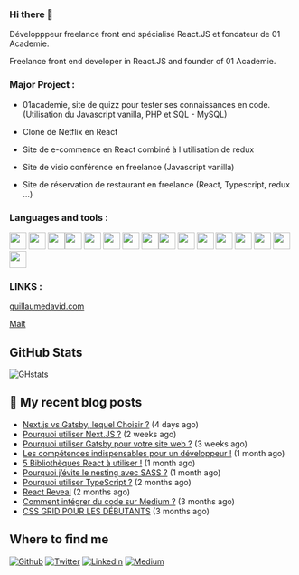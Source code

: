 ### Hi there 👋


Développpeur freelance front end spécialisé React.JS et fondateur de 01 Academie.

Freelance front end developer in React.JS and founder of 01 Academie.

### Major Project :

 - 01academie, site de quizz pour tester ses connaissances en code. (Utilisation du Javascript vanilla, PHP et SQL - MySQL)

 - Clone de Netflix en React

 - Site de e-commence en React combiné à l'utilisation de redux
 
 - Site de visio conférence en freelance (Javascript vanilla)
 
 - Site de réservation de restaurant en freelance (React, Typescript, redux ...)

### Languages and tools :

<img src="https://cdn.jsdelivr.net/gh/devicons/devicon/icons/git/git-plain-wordmark.svg" width="30px"/>  <img src="https://cdn.jsdelivr.net/gh/devicons/devicon/icons/html5/html5-original.svg" width="30px"/>  <img src="https://cdn.jsdelivr.net/gh/devicons/devicon/icons/css3/css3-original.svg" width="30px"/><img src="https://cdn.jsdelivr.net/gh/devicons/devicon/icons/sass/sass-original.svg" width="30px"/>  <img src="https://cdn.jsdelivr.net/gh/devicons/devicon/icons/javascript/javascript-plain.svg" width="30px"/>  <img src="https://cdn.jsdelivr.net/gh/devicons/devicon/icons/typescript/typescript-original.svg" width="30px"/>  <img src="https://cdn.jsdelivr.net/gh/devicons/devicon/icons/react/react-original.svg" width="30px"/> <img src="https://cdn.jsdelivr.net/gh/devicons/devicon/icons/nextjs/nextjs-original-wordmark.svg" width="30px"/><img src="https://cdn.jsdelivr.net/gh/devicons/devicon/icons/gatsby/gatsby-plain.svg" width="30px" />
 <img src="https://cdn.jsdelivr.net/gh/devicons/devicon/icons/php/php-plain.svg" width="30px"/> <img src="https://cdn.jsdelivr.net/gh/devicons/devicon/icons/mysql/mysql-original-wordmark.svg" width="30px"/>  <img src="https://cdn.jsdelivr.net/gh/devicons/devicon/icons/vscode/vscode-original.svg" width="30px"/>  <img src="https://cdn.jsdelivr.net/gh/devicons/devicon/icons/nodejs/nodejs-original.svg" width="30px"/>  <img src="https://cdn.jsdelivr.net/gh/devicons/devicon/icons/redux/redux-original.svg" width="30px"/>  <img src="https://cdn.jsdelivr.net/gh/devicons/devicon/icons/gitlab/gitlab-plain-wordmark.svg" width="30px" /> <img src="https://cdn.jsdelivr.net/gh/devicons/devicon/icons/filezilla/filezilla-plain.svg" width="30px"/>




### LINKS :


[guillaumedavid.com](https://www.guillaumedavid.com/)

[Malt](https://www.malt.fr/profile/guillaumedavid2)

<h2>GitHub Stats</h2>

![GHstats](https://github-readme-stats.vercel.app/api?username=GuillaumeDaviid&show_icons=true)


## 📜 My recent blog posts <img src="https://cdn-icons-png.flaticon.com/512/197/197560.png" width="13"/>

- [Next.js vs Gatsby, lequel Choisir ?](https://guillaumedaavid.medium.com/next-js-vs-gatsby-lequel-choisir-d408aec7a895?source=rss-a01198f8b650------2) (4 days ago)
- [Pourquoi utiliser Next.JS ?](https://guillaumedaavid.medium.com/pourquoi-utiliser-next-js-18238cf85051?source=rss-a01198f8b650------2) (2 weeks ago)
- [Pourquoi utiliser Gatsby pour votre site web ?](https://guillaumedaavid.medium.com/pourquoi-utiliser-gatsby-pour-votre-site-web-575847f97ce8?source=rss-a01198f8b650------2) (3 weeks ago)
- [Les compétences indispensables pour un développeur !](https://guillaumedaavid.medium.com/les-comp%C3%A9tences-indispensables-pour-un-d%C3%A9veloppeur-93bafe659d90?source=rss-a01198f8b650------2) (1 month ago)
- [5 Bibliothèques React à utiliser !](https://guillaumedaavid.medium.com/5-biblioth%C3%A8ques-react-%C3%A0-utiliser-fd82a069c4aa?source=rss-a01198f8b650------2) (1 month ago)
- [Pourquoi j’évite le nesting avec SASS ?](https://guillaumedaavid.medium.com/pourquoi-j%C3%A9vite-le-nesting-avec-sass-1bef55b6ca4d?source=rss-a01198f8b650------2) (1 month ago)
- [Pourquoi utiliser TypeScript ?](https://guillaumedaavid.medium.com/pourquoi-utiliser-typescript-38da27a324e5?source=rss-a01198f8b650------2) (2 months ago)
- [React Reveal](https://guillaumedaavid.medium.com/react-reveal-54f2cf540fc8?source=rss-a01198f8b650------2) (2 months ago)
- [Comment intégrer du code sur Medium ?](https://guillaumedaavid.medium.com/comment-int%C3%A9grer-du-code-sur-medium-4195df251625?source=rss-a01198f8b650------2) (3 months ago)
- [CSS GRID POUR LES DÉBUTANTS](https://guillaumedaavid.medium.com/css-grid-pour-les-d%C3%A9butants-c572f15249d9?source=rss-a01198f8b650------2) (3 months ago)

##  Where to find me

<p><a href="https://github.com/GuillaumeDaviid" target="_blank"><img alt="Github" src="https://img.shields.io/badge/GitHub-%2312100E.svg?&style=for-the-badge&logo=Github&logoColor=white" /></a> <a href="https://twitter.com/GuigzD" target="_blank"><img alt="Twitter" src="https://img.shields.io/badge/twitter-%231DA1F2.svg?&style=for-the-badge&logo=twitter&logoColor=white" /></a> <a href="https://www.linkedin.com/in/guillaume-david-5541271b9/" target="_blank"><img alt="LinkedIn" src="https://img.shields.io/badge/linkedin-%230077B5.svg?&style=for-the-badge&logo=linkedin&logoColor=white" /></a> <a href="https://medium.com/@guillaumedaavid" target="_blank"><img alt="Medium" src="https://img.shields.io/badge/medium-%2312100E.svg?&style=for-the-badge&logo=medium&logoColor=white" /></a>
</p>

